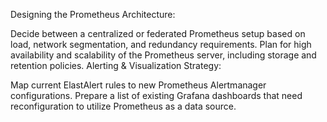 Designing the Prometheus Architecture:

Decide between a centralized or federated Prometheus setup based on load, network segmentation, and redundancy requirements.
Plan for high availability and scalability of the Prometheus server, including storage and retention policies.
Alerting & Visualization Strategy:

Map current ElastAlert rules to new Prometheus Alertmanager configurations.
Prepare a list of existing Grafana dashboards that need reconfiguration to utilize Prometheus as a data source.
